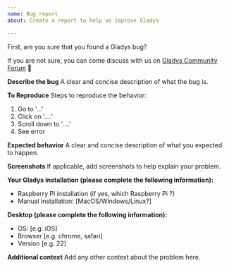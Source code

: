 ```yaml
---
name: Bug report
about: Create a report to help us improve Gladys

---
```


First, are you sure that you found a Gladys bug?

If you are not sure, you can come discuss with us on [Gladys Community Forum](http://community.gladysassistant.com/) 🙂

**Describe the bug**
A clear and concise description of what the bug is.

**To Reproduce**
Steps to reproduce the behavior:
1. Go to '...'
2. Click on '....'
3. Scroll down to '....'
4. See error

**Expected behavior**
A clear and concise description of what you expected to happen.

**Screenshots**
If applicable, add screenshots to help explain your problem.

**Your Gladys installation (please complete the following information):**
 - Raspberry Pi installation (if yes, which Raspberry Pi ?)
 - Manual installation: [MacOS/Windows/Linux?]

**Desktop (please complete the following information):**
 - OS: [e.g. iOS]
 - Browser [e.g. chrome, safari]
 - Version [e.g. 22]

**Additional context**
Add any other context about the problem here.
